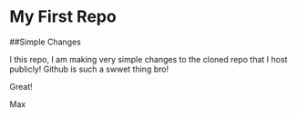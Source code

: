 # My First Repo

##Simple Changes

I this repo, I am making very simple changes to the cloned repo that I host publicly!
Github is such a swwet thing bro!

Great!

Max